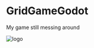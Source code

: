 # GridGameGodot
My game still messing around

![logo](https://upload.wikimedia.org/wikipedia/commons/8/89/Mystery_Dungeon_logo_as_seen_in_Pokemon_Mystery_Dungeon.png)
